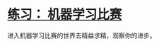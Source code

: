 # [练习： 机器学习比赛](https://www.kaggle.com/kernels/fork/1259198 "进入kaggle Kernels")

进入机器学习比赛的世界去精益求精，观察你的进步。
